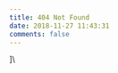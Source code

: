 ```yaml
---
title: 404 Not Found
date: 2018-11-27 11:43:31
comments: false
---
```


<!DOCTYPE html>
<html lang="en">
<head>]\
<meta charset="UTF-8">
<title>404</title>
</head>
<body>
<script type="text/javascript" src="//qzonestyle.gtimg.cn/qzone/hybrid/app/404/search_children.js" charset="utf-8"></script>
</body>
</html>